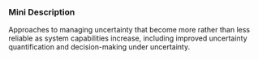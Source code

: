 ### Mini Description

Approaches to managing uncertainty that become more rather than less reliable as system capabilities increase, including improved uncertainty quantification and decision-making under uncertainty.
